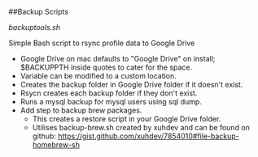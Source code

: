 ##Backup Scripts

_backuptools.sh_

Simple Bash script to rsync profile data to Google Drive

* Google Drive on mac defaults to "Google Drive" on install; $BACKUPPTH inside quotes to cater for the space.
* Variable can be modified to a custom location.
* Creates the backup folder in Google Drive folder if it doesn't exist.
* Rsycn creates each backup folder if they don't exist.
* Runs a mysql backup for mysql users using sql dump.
* Add step to backup brew packages. 
  * This creates a restore script in your Google Drive folder.
  * Utilises backup-brew.sh created by xuhdev and can be found on github: https://gist.github.com/xuhdev/7854010#file-backup-homebrew-sh
